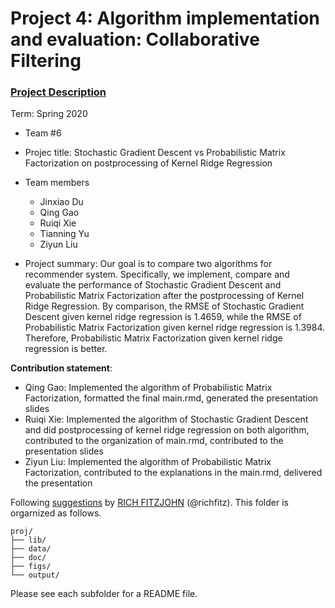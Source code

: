 # Project 4: Algorithm implementation and evaluation: Collaborative Filtering

### [Project Description](doc/project4_desc.md)

Term: Spring 2020

+ Team #6
+ Projec title: Stochastic Gradient Descent vs Probabilistic Matrix Factorization on postprocessing of Kernel Ridge Regression
+ Team members
	+ Jinxiao Du
	+ Qing Gao
	+ Ruiqi Xie
	+ Tianning Yu
	+ Ziyun Liu
	
+ Project summary: Our goal is to compare two algorithms for recommender system. Specifically, we implement, compare and evaluate the performance of Stochastic Gradient Descent and Probabilistic Matrix Factorization after the postprocessing of Kernel Ridge Regression. By comparison, the RMSE of Stochastic Gradient Descent given kernel ridge regression is 1.4659, while the RMSE of  Probabilistic Matrix Factorization given kernel ridge regression is 1.3984. Therefore, Probabilistic Matrix Factorization given kernel ridge regression is better. 

	
**Contribution statement**: 
+ Qing Gao: Implemented the algorithm of Probabilistic Matrix Factorization, formatted the final main.rmd, generated the presentation slides
+ Ruiqi Xie: Implemented the algorithm of  Stochastic Gradient Descent and did postprocessing of kernel ridge regression on both algorithm, contributed to the organization of main.rmd, contributed to the presentation slides
+ Ziyun Liu: Implemented the algorithm of Probabilistic Matrix Factorization, contributed to the explanations in the main.rmd, delivered the presentation

Following [suggestions](http://nicercode.github.io/blog/2013-04-05-projects/) by [RICH FITZJOHN](http://nicercode.github.io/about/#Team) (@richfitz). This folder is orgarnized as follows.

```
proj/
├── lib/
├── data/
├── doc/
├── figs/
└── output/
```

Please see each subfolder for a README file.
